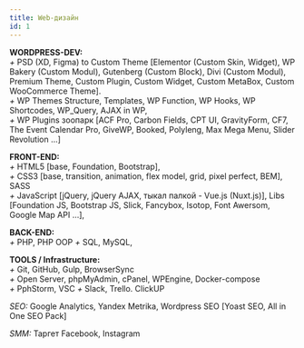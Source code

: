```yaml
---
title: Web-дизайн
id: 1
---
```


**WORDPRESS-DEV:**  
*+* PSD (XD, Figma) to Custom Theme [Elementor (Custom Skin, Widget), WP Bakery (Custom Modul), Gutenberg (Custom Block), Divi (Custom Modul), Premium Theme, Custom Plugin, Custom Widget, Custom MetaBox, Custom WooCommerce Theme].  
*+* WP Themes Structure, Templates, WP Function, WP Hooks, WP Shortcodes, WP_Query, AJAX in WP,  
*+* WP Plugins зоопарк [ACF Pro, Carbon Fields, CPT UI, GravityForm, CF7, The Event Calendar Pro, GiveWP, Booked, Polyleng, Max Mega Menu, Slider Revolution ...]

 
**FRONT-END:**  
*+* HTML5 [base, Foundation, Bootstrap],  
*+* СSS3 [base, transition, animation, flex model, grid, pixel perfect, BEM], SASS  
*+* JavaScript [jQuery, jQuery AJAX, тыкал палкой - Vue.js (Nuxt.js)], Libs [Foundation JS, Bootstrap JS, Slick, Fancybox, Isotop, Font Awersom, Google Map API ...],  

**BACK-END:**  
*+* PHP, PHP OOP 
*+* SQL, MySQL,  

**TOOLS / Infrastructure:**  
*+* Git, GitHub, Gulp, BrowserSync  
*+* Open Server, phpMyAdmin, cPanel, WPEngine, Docker-compose  
*+* PphStorm, VSC
*+* Slack, Trello. ClickUP

*SEO:* Google Analytics, Yandex Metrika, Wordpress SEO [Yoast SEO, All in One SEO Pack]

*SMM:* Таргет Facebook, Instagram